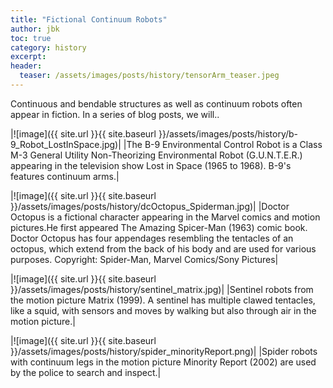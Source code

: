 ```yaml
---
title: "Fictional Continuum Robots"
author: jbk
toc: true
category: history
excerpt: 
header:
  teaser: /assets/images/posts/history/tensorArm_teaser.jpeg
---
```

Continuous and bendable structures as well as continuum robots often appear in fiction. In a series of blog posts, we will..

|![image]({{ site.url }}{{ site.baseurl }}/assets/images/posts/history/b-9_Robot_LostInSpace.jpg)|
|The B-9 Environmental Control Robot is a Class M-3 General Utility Non-Theorizing Environmental Robot (G.U.N.T.E.R.) appearing in the television show Lost in Space (1965 to 1968). B-9's features continuum arms.|

<!--Image from: https://www.innerfidelity.com/images/styles/600_wide/public/131104_Blog_DomainsObjectiveSubjective_Photo_Main.jpg -->

|![image]({{ site.url }}{{ site.baseurl }}/assets/images/posts/history/dcOctopus_Spiderman.jpg)|
|Doctor Octopus is a fictional character appearing in the Marvel comics and motion pictures.He first appeared The Amazing Spicer-Man (1963) comic book. Doctor Octopus has four appendages resembling the tentacles of an octopus, which extend from the back of his body and are used for various purposes. Copyright: Spider-Man, Marvel Comics/Sony Pictures|

|![image]({{ site.url }}{{ site.baseurl }}/assets/images/posts/history/sentinel_matrix.jpg)|
|Sentinel robots from the motion picture Matrix (1999). A sentinel has multiple clawed tentacles, like a squid, with sensors and moves by walking but also through air in the motion picture.|

<!--Image from Action Figure from Matrix Sentinel Hot Toys-->

|![image]({{ site.url }}{{ site.baseurl }}/assets/images/posts/history/spider_minorityReport.png)|
|Spider robots with continuum legs in the motion picture Minority Report (2002) are used by the police to search and inspect.|

<!-- Image from: https://hustonsite.files.wordpress.com/2016/06/mr_eyewrapspiders.png -->